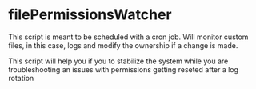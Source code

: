# filePermissionsWatcher

This script is meant to be scheduled with a cron job.
Will monitor custom files, in this case, logs and modify the ownership if a change is made.

This script will help you if you to stabilize the system while you are troubleshooting an issues with permissions getting reseted after a log rotation
